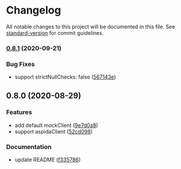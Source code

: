 # Changelog

All notable changes to this project will be documented in this file. See [standard-version](https://github.com/conventional-changelog/standard-version) for commit guidelines.

### [0.8.1](https://github.com/aspida/aspida-mock/compare/v0.8.0...v0.8.1) (2020-09-21)


### Bug Fixes

* support strictNullChecks: false ([567143e](https://github.com/aspida/aspida-mock/commit/567143ed5241281630d030f34e367995ed3b1b08))

## 0.8.0 (2020-08-29)


### Features

* add default mockClient ([9e7d0a8](https://github.com/aspida/aspida-mock/commit/9e7d0a85dc7762868e9beb80ba71e3d86530a3f8))
* support aspidaClient ([52cd098](https://github.com/aspida/aspida-mock/commit/52cd098159ade3862d806bb0a09a19e081d885d8))


### Documentation

* update README ([f335786](https://github.com/aspida/aspida-mock/commit/f3357866ea5b51ec3d7a774af70d5e02c9f1632f))
